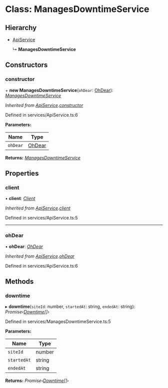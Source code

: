 # Class: ManagesDowntimeService

## Hierarchy

* [ApiService](apiservice.md)

  ↳ **ManagesDowntimeService**

## Constructors

###  constructor

\+ **new ManagesDowntimeService**(`ohDear`: [OhDear](ohdear.md)): *[ManagesDowntimeService](managesdowntimeservice.md)*

*Inherited from [ApiService](apiservice.md).[constructor](apiservice.md#constructor)*

Defined in services/ApiService.ts:6

**Parameters:**

Name | Type |
------ | ------ |
`ohDear` | [OhDear](ohdear.md) |

**Returns:** *[ManagesDowntimeService](managesdowntimeservice.md)*

## Properties

###  client

• **client**: *[Client](client.md)*

*Inherited from [ApiService](apiservice.md).[client](apiservice.md#client)*

Defined in services/ApiService.ts:5

___

###  ohDear

• **ohDear**: *[OhDear](ohdear.md)*

*Inherited from [ApiService](apiservice.md).[ohDear](apiservice.md#ohdear)*

Defined in services/ApiService.ts:6

## Methods

###  downtime

▸ **downtime**(`siteId`: number, `startedAt`: string, `endedAt`: string): *Promise‹[Downtime](downtime.md)[]›*

Defined in services/ManagesDowntimeService.ts:5

**Parameters:**

Name | Type |
------ | ------ |
`siteId` | number |
`startedAt` | string |
`endedAt` | string |

**Returns:** *Promise‹[Downtime](downtime.md)[]›*
